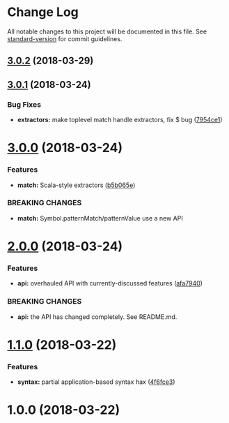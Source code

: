 # Change Log

All notable changes to this project will be documented in this file. See [standard-version](https://github.com/conventional-changelog/standard-version) for commit guidelines.

<a name="3.0.2"></a>
## [3.0.2](https://github.com/zkat/pattycake/compare/v3.0.1...v3.0.2) (2018-03-29)



<a name="3.0.1"></a>
## [3.0.1](https://github.com/zkat/pattycake/compare/v3.0.0...v3.0.1) (2018-03-24)


### Bug Fixes

* **extractors:** make toplevel match handle extractors, fix $ bug ([7954ce1](https://github.com/zkat/pattycake/commit/7954ce1))



<a name="3.0.0"></a>
# [3.0.0](https://github.com/zkat/pattycake/compare/v2.0.0...v3.0.0) (2018-03-24)


### Features

* **match:** Scala-style extractors ([b5b065e](https://github.com/zkat/pattycake/commit/b5b065e))


### BREAKING CHANGES

* **match:** Symbol.patternMatch/patternValue use a new API



<a name="2.0.0"></a>
# [2.0.0](https://github.com/zkat/pattycake/compare/v1.1.0...v2.0.0) (2018-03-24)


### Features

* **api:** overhauled API with currently-discussed features ([afa7940](https://github.com/zkat/pattycake/commit/afa7940))


### BREAKING CHANGES

* **api:** the API has changed completely. See README.md.



<a name="1.1.0"></a>
# [1.1.0](https://github.com/zkat/pattycake/compare/v1.0.0...v1.1.0) (2018-03-22)


### Features

* **syntax:** partial application-based syntax hax ([4f6fce3](https://github.com/zkat/pattycake/commit/4f6fce3))



<a name="1.0.0"></a>
# 1.0.0 (2018-03-22)
